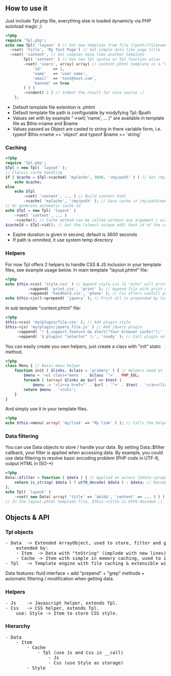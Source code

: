 ## How to use it
Just include Tpl.php file, everything else is loaded dynamicly via PHP autoload magic ;)

```php
<?php
require 'Tpl.php';
echo new Tpl( 'layout' ) // Get new template from file ([path/]filename[.extention])
  ->set( 'title', 'My Test Page') // Set simple data like page title
  ->set( 'content', // Set complex data like another template
		Tpl( 'content' ) // Use new Tpl syntax or Tpl function alias
		->set( 'users', array( array( // content.phtml template is a "user" loop, give it an array of data
			'id'     => 1,
			'name'   => 'user name',
			'email'  => 'test@test.com',
			'banned' => true
		) ) )
		->indent( 2 ) // Indent the result for nice source ;)
	);
```
* Default template file extention is .phtml
* Default template file path is configurable by modyfying Tpl::$path
* Values set with by example "->set( 'name', ... )" are available in template file as $this->name and $name
* Values passed as Object are casted to string in there variable form, i.e. typeof $this->name == 'object' and typeof $name == 'string'

### Caching
```php
<?php
require 'Tpl.php';
$Tpl = new Tpl( 'layout' );
// Classic cache handling
if ( $cache = $Tpl->cached( 'myCache', 3600, '/my/path' ) ) // Get /my/path/myCache.html cache (expires after 3600s)
	echo $cache;
else
	echo $Tpl
		->set( 'content', ... ) // Build content html
		->cache( 'myCache', '/my/path' ); // Save cache in /my/path/myCache.html
// Or generate automatic cache id
echo $Tpl = new Tpl( 'layout' )
	->set( 'content', ... )
	->cache(); // Cache method can be called without any argument / without id: ->cache( null, '/my/path' )
$cacheId = $Tpl->id(); // Get the (almost unique md5) hash id of the cached file (/{sys_tempdir}/{$cacheId}.html)
```
* Expire duration is given in second, default is 3600 seconds
* If path is ommited, it use system temp directory

### Helpers
For now Tpl offers 2 helpers to handle CSS & JS inclusion in your template files, see example usage below.
In main template "layout.phtml" file:
```php
<?php
echo $this->css( 'style.css' ) // Append style.css (& "echo" will print all added css!)
		  ->append( 'print.css', 'print' ); // Append file with print media attribute
		  ->append( 'handheld.css', 'phone' ); // Css offers usefull preset media queries alias
echo $this->js()->prepend( 'jquery' ); // Print all js prepended by latest jQuery version from Goggle CDN
```
In sub template "content.phtml" file:
```php
<?php
$this->css( 'my/plugin/file.css' ); // Add plugin style
$this->js( 'my/plugin/jquery.file.js' ) // Add jQuery plugin
	 ->append( '! $.support.feature && alert("Your browser sucks!");' ); // Add plain JS
	 ->append( '$.plugin( "selector" );', 'ready' ); // Call plugin on ready jQuery event
```
You can easily create you own helpers, just create a class with "init" static method.
```php
<?php
class Menu { // Basic menu helper
	function init ( $links, $class = 'primary' ) { // Helpers need at least an init method
		$menu = '<ul class="menu ' . $class '">' . PHP_EOL;
		foreach ( (array) $links as $url => $text )
			$menu .= '<li><a href="' . $url . '">' . $text . '</a></li>' . PHP_EOL;
		return $menu . '</ul>';
	}
}
```
And simply use it in your template files.
```php
<?php
echo $this->menu( array( 'my/link' => 'My link' ) ); // Calls the helper init method
```

### Data filtering
You can use Data objects to store / handle your data.
By setting Data::$filter callback, your filter is applied when accessing data.
By example, you could use data filtering to resolve basic encoding problem (PHP code in UTF-8, output HTML in ISO-*)
```php
<?php
Data::$filter = function ( $data ) { // Applied on access ($data->property / $data['property'])
	return is_string( $data ) ? utf8_decode( $data ) : $data; // Decode every string
};
echo Tpl( 'layout' )
	->set( new Data( array( 'title' => 'àéïôù', 'content' => ... ) ) ); // Pass array / Traversable to set method
// In the layout.phtml template file, $this->title is UTF8-decoded ;)
```
## Objects & API
### Tpl objects
<pre>
- Data  -> Extended ArrayObject, used to store, filter and get any data.
	extended by:
	- Item  -> Data with "toString" (implode with new lines) + "indent" methods, used in helpers.
	- Cache -> Item with simple in memory caching, used to introduce cache interface.
- Tpl   -> Template engine with file caching & extensible with helpers, extends Cache.
</pre>
Data features: fluid interface + add "prepend" + "grep" methods + automatic filtering / modification when getting data.
### Helpers
<pre>
- Js    -> Javascript helper, extends Tpl.
- Css   -> CSS helper, extends Tpl.
	use: Style -> Item to store CSS style.
</pre>
### Hierarchy
<pre>
- Data
	- Item
		- Cache
			- Tpl (use Js and Css in __call)
				- Js
				- Css (use Style as storage)
		- Style
</pre>